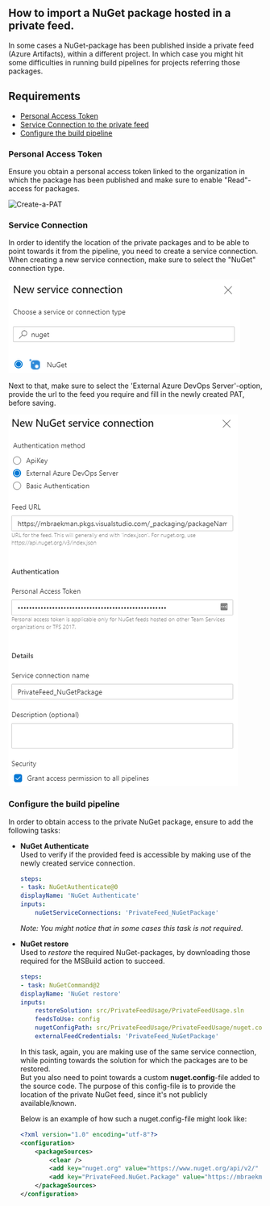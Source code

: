 ## How to import a NuGet package hosted in a private feed.

In some cases a NuGet-package has been published inside a private feed (Azure Artifacts), within a different project. In which case you might hit some difficulties in running build pipelines for projects referring those packages. 

## Requirements
- [Personal Access Token](#Personal-Access-Token)
- [Service Connection to the private feed](#Service-Connection)
- [Configure the build pipeline](#Configure-the-build-pipeline)


### Personal Access Token
Ensure you obtain a personal access token linked to the organization in which the package has been published and make sure to enable "Read"-access for packages.

![Create-a-PAT](../../images/AzureDevOps_PAT.png)


### Service Connection
In order to identify the location of the private packages and to be able to point towards it from the pipeline, you need to create a service connection.  
When creating a new service connection, make sure to select the "NuGet" connection type.  

![Create-a-ServiceConnection-NuGet](../../../images/AzureDevOps_ServiceConnection_NuGet.png)

Next to that, make sure to select the 'External Azure DevOps Server'-option, provide the url to the feed you require and fill in the newly created PAT, before saving.  

![Create-a-ServiceConnection-NuGet-ExternalDevOps](../../../images/AzureDevOps_ServiceConnection_NuGet_ExternalDevOpsServer.png)

### Configure the build pipeline
In order to obtain access to the private NuGet package, ensure to add the following tasks:
- **NuGet Authenticate**  
    Used to verify if the provided feed is accessible by making use of the newly created service connection.   

    ````yml
    steps:
    - task: NuGetAuthenticate@0
    displayName: 'NuGet Authenticate'
    inputs:
        nuGetServiceConnections: 'PrivateFeed_NuGetPackage'
    ````
    
    _Note: You might notice that in some cases this task is not required._ 

- **NuGet restore**  
    Used to _restore_ the required NuGet-packages, by downloading those required for the MSBuild action to succeed.  

    ````yml
    steps:
    - task: NuGetCommand@2
    displayName: 'NuGet restore'
    inputs:
        restoreSolution: src/PrivateFeedUsage/PrivateFeedUsage.sln
        feedsToUse: config
        nugetConfigPath: src/PrivateFeedUsage/PrivateFeedUsage/nuget.config
        externalFeedCredentials: 'PrivateFeed_NuGetPackage'
    ````

    In this task, again, you are making use of the same service connection, while pointing towards the solution for which the packages are to be restored.  
    But you also need to point towards a custom **nuget.config**-file added to the source code. The purpose of this config-file is to provide the location of the private NuGet feed, since it's not publicly available/known.

    Below is an example of how such a nuget.config-file might look like:
    ````xml
    <?xml version="1.0" encoding="utf-8"?>
    <configuration>
        <packageSources>
            <clear />
            <add key="nuget.org" value="https://www.nuget.org/api/v2/" />
            <add key="PrivateFeed.NuGet.Package" value="https://mbraekman.pkgs.visualstudio.com/_packaging/my-private-feed/nuget/v3/index.json" />
        </packageSources>
    </configuration>
    ````
